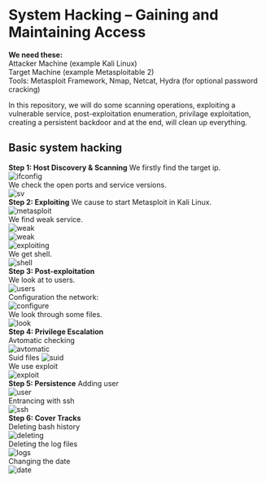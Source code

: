 # System Hacking – Gaining and Maintaining Access 

**We need these:**  
Attacker Machine (example Kali Linux)  
Target Machine (example Metasploitable 2)  
Tools: Metasploit Framework, Nmap, Netcat, Hydra (for optional password cracking)  

In this repository, we will do some scanning operations, exploiting a vulnerable service, post-exploitation enumeration, privilage exploitation, creating a persistent backdoor and at the end, will clean up everything.  

## Basic system hacking  

**Step 1: Host Discovery & Scanning**
We firstly find the target ip.  
![ifconfig](images/configuration.png)  
We check the open ports and service versions.  
![sv](images/sv-scan.png)  
**Step 2: Exploiting**
We cause to start Metasploit in Kali Linux.  
![metasploit](images/metasploit.png)  
We find weak service.  
![weak](images/vsftpd.png)  
![weak](images/options.png)  
![exploiting](images/exploit.png)  
We get shell.  
![shell](images/shell.png)  
**Step 3: Post-exploitation**  
We look at to users.  
![users](images/users.png)  
Configuration the network:  
![configure](images/configuration.png)  
We look through some files.  
![look](images/find.png)  
**Step 4: Privilege Escalation**  
Avtomatic checking  
![avtomatic](images/avtomatik_yoxlama.png)  
Suid files
![suid](images/suid-files.png)  
We use exploit  
![exploit](images/dirty_cow.png)  
**Step 5: Persistence**
Adding user  
![user](images/new-user.png)  
Entrancing with ssh  
![ssh](images/ssh.png)  
**Step 6: Cover Tracks**  
Deleting bash history  
![deleting](images/deleting.png)  
Deleting the log files  
![logs](images/deleting_logs.png)  
Changing the date  
![date](images/date.png)


